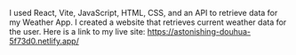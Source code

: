 I used React, Vite, JavaScript, HTML, CSS, and an API to retrieve data for my Weather App.
I created a website that retrieves current weather data for the user.
Here is a link to my live site: https://astonishing-douhua-5f73d0.netlify.app/